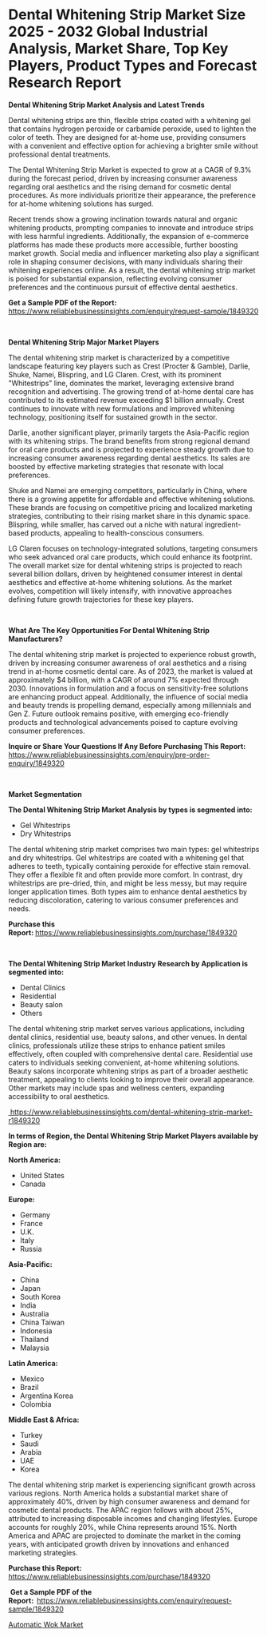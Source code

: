 <p><h1>Dental Whitening Strip Market Size 2025 - 2032 Global Industrial Analysis, Market Share, Top Key Players, Product Types and Forecast Research Report</h1></p><p><strong>Dental Whitening Strip Market Analysis and Latest Trends</strong></p>
<p><p>Dental whitening strips are thin, flexible strips coated with a whitening gel that contains hydrogen peroxide or carbamide peroxide, used to lighten the color of teeth. They are designed for at-home use, providing consumers with a convenient and effective option for achieving a brighter smile without professional dental treatments. </p><p>The Dental Whitening Strip Market is expected to grow at a CAGR of 9.3% during the forecast period, driven by increasing consumer awareness regarding oral aesthetics and the rising demand for cosmetic dental procedures. As more individuals prioritize their appearance, the preference for at-home whitening solutions has surged. </p><p>Recent trends show a growing inclination towards natural and organic whitening products, prompting companies to innovate and introduce strips with less harmful ingredients. Additionally, the expansion of e-commerce platforms has made these products more accessible, further boosting market growth. Social media and influencer marketing also play a significant role in shaping consumer decisions, with many individuals sharing their whitening experiences online. As a result, the dental whitening strip market is poised for substantial expansion, reflecting evolving consumer preferences and the continuous pursuit of effective dental aesthetics.</p></p>
<p><strong>Get a Sample PDF of the Report:&nbsp;</strong> <a href="https://www.reliablebusinessinsights.com/enquiry/request-sample/1849320?utm_campaign=2252&utm_medium=2&utm_source=Github&utm_content=ia&utm_term=08022025&utm_id=dental-whitening-strip">https://www.reliablebusinessinsights.com/enquiry/request-sample/1849320</a></p>
<p>&nbsp;</p>
<p><strong>Dental Whitening Strip Major Market Players</strong></p>
<p><p>The dental whitening strip market is characterized by a competitive landscape featuring key players such as Crest (Procter & Gamble), Darlie, Shuke, Namei, Blispring, and LG Claren. Crest, with its prominent "Whitestrips" line, dominates the market, leveraging extensive brand recognition and advertising. The growing trend of at-home dental care has contributed to its estimated revenue exceeding $1 billion annually. Crest continues to innovate with new formulations and improved whitening technology, positioning itself for sustained growth in the sector.</p><p>Darlie, another significant player, primarily targets the Asia-Pacific region with its whitening strips. The brand benefits from strong regional demand for oral care products and is projected to experience steady growth due to increasing consumer awareness regarding dental aesthetics. Its sales are boosted by effective marketing strategies that resonate with local preferences.</p><p>Shuke and Namei are emerging competitors, particularly in China, where there is a growing appetite for affordable and effective whitening solutions. These brands are focusing on competitive pricing and localized marketing strategies, contributing to their rising market share in this dynamic space. Blispring, while smaller, has carved out a niche with natural ingredient-based products, appealing to health-conscious consumers.</p><p>LG Claren focuses on technology-integrated solutions, targeting consumers who seek advanced oral care products, which could enhance its footprint. The overall market size for dental whitening strips is projected to reach several billion dollars, driven by heightened consumer interest in dental aesthetics and effective at-home whitening solutions. As the market evolves, competition will likely intensify, with innovative approaches defining future growth trajectories for these key players.</p></p>
<p>&nbsp;</p>
<p><strong>What Are The Key Opportunities For Dental Whitening Strip Manufacturers?</strong></p>
<p><p>The dental whitening strip market is projected to experience robust growth, driven by increasing consumer awareness of oral aesthetics and a rising trend in at-home cosmetic dental care. As of 2023, the market is valued at approximately $4 billion, with a CAGR of around 7% expected through 2030. Innovations in formulation and a focus on sensitivity-free solutions are enhancing product appeal. Additionally, the influence of social media and beauty trends is propelling demand, especially among millennials and Gen Z. Future outlook remains positive, with emerging eco-friendly products and technological advancements poised to capture evolving consumer preferences.</p></p>
<p><strong>Inquire or Share Your Questions If Any Before Purchasing This Report:</strong> <a href="https://www.reliablebusinessinsights.com/enquiry/pre-order-enquiry/1849320?utm_campaign=2252&utm_medium=2&utm_source=Github&utm_content=ia&utm_term=08022025&utm_id=dental-whitening-strip">https://www.reliablebusinessinsights.com/enquiry/pre-order-enquiry/1849320</a></p>
<p>&nbsp;</p>
<p><strong>Market Segmentation</strong></p>
<p><strong>The Dental Whitening Strip Market Analysis by types is segmented into:</strong></p>
<p><ul><li>Gel Whitestrips</li><li>Dry Whitestrips</li></ul></p>
<p><p>The dental whitening strip market comprises two main types: gel whitestrips and dry whitestrips. Gel whitestrips are coated with a whitening gel that adheres to teeth, typically containing peroxide for effective stain removal. They offer a flexible fit and often provide more comfort. In contrast, dry whitestrips are pre-dried, thin, and might be less messy, but may require longer application times. Both types aim to enhance dental aesthetics by reducing discoloration, catering to various consumer preferences and needs.</p></p>
<p><strong>Purchase this Report:&nbsp;</strong><a href="https://www.reliablebusinessinsights.com/purchase/1849320?utm_campaign=2252&utm_medium=2&utm_source=Github&utm_content=ia&utm_term=08022025&utm_id=dental-whitening-strip">https://www.reliablebusinessinsights.com/purchase/1849320</a></p>
<p>&nbsp;</p>
<p><strong>The Dental Whitening Strip Market Industry Research by Application is segmented into:</strong></p>
<p><ul><li>Dental Clinics</li><li>Residential</li><li>Beauty salon</li><li>Others</li></ul></p>
<p><p>The dental whitening strip market serves various applications, including dental clinics, residential use, beauty salons, and other venues. In dental clinics, professionals utilize these strips to enhance patient smiles effectively, often coupled with comprehensive dental care. Residential use caters to individuals seeking convenient, at-home whitening solutions. Beauty salons incorporate whitening strips as part of a broader aesthetic treatment, appealing to clients looking to improve their overall appearance. Other markets may include spas and wellness centers, expanding accessibility to oral aesthetics.</p></p>
<p><a href="https://www.reliablebusinessinsights.com/dental-whitening-strip-market-r1849320?utm_campaign=2252&utm_medium=2&utm_source=Github&utm_content=ia&utm_term=08022025&utm_id=dental-whitening-strip">&nbsp;https://www.reliablebusinessinsights.com/dental-whitening-strip-market-r1849320</a></p>
<p><strong>In terms of Region, the Dental Whitening Strip Market Players available by Region are:</strong></p>
<p>
    <p> <strong> North America: </strong>
        <ul>
            <li>United States</li>
            <li>Canada</li>
        </ul>
        </p> 
    <p> <strong> Europe: </strong>
        <ul>
            <li>Germany</li>
            <li>France</li>
            <li>U.K.</li>
            <li>Italy</li>
            <li>Russia</li>
        </ul>
        </p> 
    <p> <strong> Asia-Pacific: </strong>
        <ul>
            <li>China</li>
            <li>Japan</li>
            <li>South Korea</li>
            <li>India</li>
            <li>Australia</li>
            <li>China Taiwan</li>
            <li>Indonesia</li>
            <li>Thailand</li>
            <li>Malaysia</li>
        </ul>
        </p> 
    <p> <strong> Latin America: </strong>
        <ul>
            <li>Mexico</li>
            <li>Brazil</li>
            <li>Argentina Korea</li>
            <li>Colombia</li>
        </ul>
        </p> 
    <p> <strong> Middle East & Africa: </strong>
        <ul>
            <li>Turkey</li>
            <li>Saudi</li>
            <li>Arabia</li>
            <li>UAE</li>
            <li>Korea</li>
        </ul>
    </p>
    </p>
<p><p>The dental whitening strip market is experiencing significant growth across various regions. North America holds a substantial market share of approximately 40%, driven by high consumer awareness and demand for cosmetic dental products. The APAC region follows with about 25%, attributed to increasing disposable incomes and changing lifestyles. Europe accounts for roughly 20%, while China represents around 15%. North America and APAC are projected to dominate the market in the coming years, with anticipated growth driven by innovations and enhanced marketing strategies.</p></p>
<p><strong>Purchase this Report: </strong><a href="https://www.reliablebusinessinsights.com/purchase/1849320?utm_campaign=2252&utm_medium=2&utm_source=Github&utm_content=ia&utm_term=08022025&utm_id=dental-whitening-strip">https://www.reliablebusinessinsights.com/purchase/1849320</a></p>
<p>&nbsp;<strong>Get a Sample PDF of the Report:&nbsp;&nbsp;</strong><a href="https://www.reliablebusinessinsights.com/enquiry/request-sample/1849320?utm_campaign=2252&utm_medium=2&utm_source=Github&utm_content=ia&utm_term=08022025&utm_id=dental-whitening-strip">https://www.reliablebusinessinsights.com/enquiry/request-sample/1849320</a></p>
<p><strong></strong></p>
<p><p><a href="https://github.com/DianaWilson796/Market-Research-Report-List-1/blob/main/automatic-wok-market.md?utm_campaign=2252&utm_medium=2&utm_source=Github&utm_content=ia&utm_term=08022025&utm_id=dental-whitening-strip">Automatic Wok Market</a></p></p>